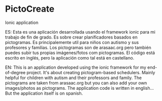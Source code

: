# PictoCreate
Ionic application

ES:
Esta es una aplicación desarrollada usando el framework ionic para mi trabajo de fin de grado. Es sobre crear planificadores basados en pictogramas.
Es principalemente util para niños con autismo y sus profesores y familias.
Los pictogramas son de arasaac.org pero también puedes subir tus propias imágenes/fotos com pictogramas.
El código está escrito en inglés, pero la aplicación como tal está en castellano.

EN:
This is an application developed using the ionic framework for my end-of-degree project. It's about creating pictogram-based schedulers. 
Mainly helpful for children with autism and their professors and family. 
The pictograms are taken from arasaac.org but you can also add your own images/photos as pictograms.
The application code is written in english... But the application itself is on spanish.

